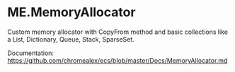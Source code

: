# ME.MemoryAllocator

Custom memory allocator with CopyFrom method and basic collections like a List, Dictionary, Queue, Stack, SparseSet.

Documentation: https://github.com/chromealex/ecs/blob/master/Docs/MemoryAllocator.md
